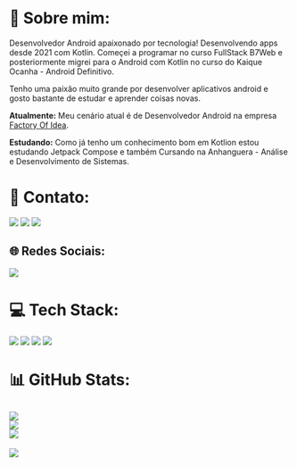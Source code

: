 
# 💫 Sobre mim:

Desenvolvedor Android apaixonado por tecnologia! Desenvolvendo apps desde 2021 com Kotlin. Começei a programar no curso FullStack B7Web e posteriormente migrei para o Android com Kotlin no curso do Kaique Ocanha - Android Definitivo.

Tenho uma paixão muito grande por desenvolver aplicativos android e gosto bastante de estudar e aprender coisas novas.

**Atualmente:** Meu cenário atual é de Desenvolvedor Android na empresa <a href="https://www.linkedin.com/company/sualiste/" target="_blank">Factory Of Idea<a/>.

**Estudando:** Como já tenho um conhecimento bom em Kotlion estou estudando Jetpack Compose e também Cursando na Anhanguera - Análise e Desenvolvimento de Sistemas.


# 📧 Contato:

<a href="mailto:lorranfranzbastos1@gmail.com"><img src="https://img.shields.io/badge/Gmail-D14836?style=for-the-badge&logo=gmail&logoColor=white"/><a/>
<a href="https://www.linkedin.com/in/lorranfranzbastos/"><img src="https://img.shields.io/badge/LinkedIn-0077B5?style=for-the-badge&logo=linkedin&logoColor=white"/><a/>
<a href="https://wa.me/+5553984664022"><img src="https://img.shields.io/badge/WhatsApp-25D366?style=for-the-badge&logo=whatsapp&logoColor=white"/><a/>

## 🌐 Redes Sociais:
<a href="https://www.instagram.com/lorranfranz/"><img src="https://img.shields.io/badge/Instagram-E4405F?style=for-the-badge&logo=instagram&logoColor=white"/><a/>

# 💻 Tech Stack:

<img src="https://img.shields.io/badge/Android-3DDC84?style=for-the-badge&logo=android&logoColor=white"/> <img src="https://img.shields.io/badge/Kotlin-0095D5?&style=for-the-badge&logo=kotlin&logoColor=white"/>
<img src="https://img.shields.io/badge/Android_Studio-3DDC84?style=for-the-badge&logo=android-studio&logoColor=white"/>
<img src="https://img.shields.io/badge/GitHub-100000?style=for-the-badge&logo=github&logoColor=white"/>

# 📊 GitHub Stats:
![](https://github-readme-stats.vercel.app/api?username=LorranFranzDev&theme=default&hide_border=false&include_all_commits=true&count_private=true)<br/>
![](https://github-readme-streak-stats.herokuapp.com/?user=LorranFranzDev&theme=default&hide_border=false)<br/>
![](https://github-readme-stats.vercel.app/api/top-langs/?username=LorranFranzDev&theme=default&hide_border=false&include_all_commits=true&count_private=true&layout=compact)
---
[![](https://visitcount.itsvg.in/api?id=LorranFranzDev&icon=0&color=0)](https://visitcount.itsvg.in)
